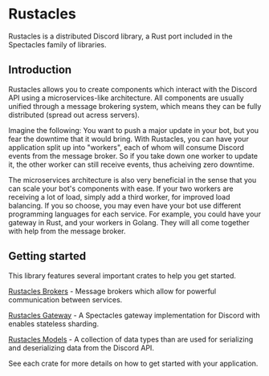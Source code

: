 # Rustacles

Rustacles is a distributed Discord library, a Rust port included in the Spectacles family of libraries.

## Introduction
Rustacles allows you to create components which interact with the Discord API using a microservices-like architecture. All components are usually unified through a message brokering system, which means they can be fully distributed (spread out acress servers).

Imagine the following: You want to push a major update in your bot, but you fear the downtime that it would bring. With Rustacles, you can have your application split up into "workers", each of whom will consume Discord events from the message broker. So if you take down one worker to update it, the other worker can still receive events, thus acheiving zero downtime.

The microservices architecture is also very beneficial in the sense that you can scale your bot's components with ease. If your two workers are receiving a lot of load, simply add a third worker, for improved load balancing. If you so choose, you may even have your bot use different programming languages for each service. For example, you could have your gateway in Rust, and your workers in Golang. They will all come together with help from the message broker.

## Getting started
This library features several important crates to help you get started.

[Rustacles Brokers](brokers/) - Message brokers which allow for powerful communication between services.

[Rustacles Gateway](gateway/) - A Spectacles gateway implementation for Discord with enables stateless sharding.

[Rustacles Models](models/) - A collection of data types than are used for serializing and deserializing data from the Discord API.

See each crate for more details on how to get started with your application.
